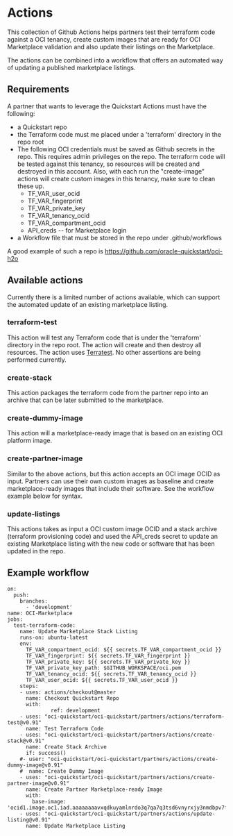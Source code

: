 # Actions

This collection of Github Actions helps partners test their terraform code against a OCI tenancy, create custom images that are ready for OCI Marketplace validation and also update their listings on the Marketplace.

The actions can be combined into a workflow that offers an automated way of updating a published marketplace listings.

## Requirements

A partner that wants to leverage the Quickstart Actions must have the following:

-   a Quickstart repo
-   the Terraform code must me placed under a 'terraform' directory in the repo root
-   The following OCI credentials must be saved as Github secrets in the repo. This requires admin privileges on the repo. The terraform code will be tested against this tenancy, so resources will be created and destroyed in this account. Also, with each run the "create-image" actions will create custom images in this tenancy, make sure to clean these up.
    -   TF_VAR_user_ocid
    -   TF_VAR_fingerprint
    -   TF_VAR_private_key
    -   TF_VAR_tenancy_ocid
    -   TF_VAR_compartment_ocid
    -   API_creds -- for Marketplace login
-   a Workflow file that must be stored in the repo under .github/workflows

A good example of such a repo is https://github.com/oracle-quickstart/oci-h2o

## Available actions

Currently there is a limited number of actions available, which can support the automated update of an existing marketplace listing.

### terraform-test

This action will test any Terraform code that is under the 'terraform' directory in the repo root. The action will create and then destroy all resources.  The action uses [Terratest](https://github.com/gruntwork-io/terratest). No other assertions are being performed currently.

### create-stack

This action packages the terraform code from the partner repo into an archive that can be later submitted to the marketplace.

### create-dummy-image

This action will a marketplace-ready image that is based on an existing OCI platform image.

### create-partner-image

Similar to the above actions, but this action accepts an OCI image OCID as input. Partners can use their own custom images as baseline and create marketplace-ready images that include their software.  See the workflow example below for syntax.

### update-listings

This actions takes as input a OCI custom image OCID and a stack archive (terraform provisioning code) and used the API_creds secret to update an existing Marketplace listing with the new code or software that has been updated in the repo.

## Example workflow

```
on:
  push:
    branches:
      - 'development'
name: OCI-Marketplace
jobs:
  test-terraform-code:
    name: Update Marketplace Stack Listing
    runs-on: ubuntu-latest
    env:
      TF_VAR_compartment_ocid: ${{ secrets.TF_VAR_compartment_ocid }}
      TF_VAR_fingerprint: ${{ secrets.TF_VAR_fingerprint }}
      TF_VAR_private_key: ${{ secrets.TF_VAR_private_key }}
      TF_VAR_private_key_path: $GITHUB_WORKSPACE/oci.pem
      TF_VAR_tenancy_ocid: ${{ secrets.TF_VAR_tenancy_ocid }}
      TF_VAR_user_ocid: ${{ secrets.TF_VAR_user_ocid }}
    steps:
    - uses: actions/checkout@master
      name: Checkout Quickstart Repo
      with:
              ref: development
    - uses: "oci-quickstart/oci-quickstart/partners/actions/terraform-test@v0.91"
      name: Test Terraform Code
    - uses: "oci-quickstart/oci-quickstart/partners/actions/create-stack@v0.91"
      name: Create Stack Archive
      if: success()
    #- user: "oci-quickstart/oci-quickstart/partners/actions/create-dummy-image@v0.91"
    #  name: Create Dummy Image
    - uses: "oci-quickstart/oci-quickstart/partners/actions/create-partner-image@v0.91"
      name: Create Partner Marketplace-ready Image
      with:
        base-image: 'ocid1.image.oc1.iad.aaaaaaaavxqdkuyamlnrdo3q7qa7q3tsd6vnyrxjy3nmdbpv7fs7um53zh5q'
    - uses: "oci-quickstart/oci-quickstart/partners/actions/update-listing@v0.91"
      name: Update Marketplace Listing

```
